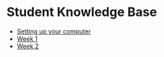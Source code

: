# Student Knowledge Base

* [Setting up your computer](mac-setup.md)
* [Week 1](w1/)
* [Week 2](w2/)

